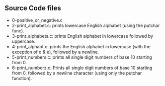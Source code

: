 ## Source Code files
- 0-positive_or_negative.c
- 2-print_alphabet.c: prints lowercase English alphabet (using the putchar func).
- 3-print_alphabets.c: prints English alphabet in lowercase followed by uppercase.
- 4-print_alphabt.c: prints the English alphabet in lowercase (with the exception of q & e), followed by a newline.
- 5-print_numbers.c: prints all single digit numbers of base 10 starting from 0.
- 6-print_numberz.c: Prints all single digit numbers of base 10 starting from 0, followed by a newline character (using only the putchar function).

